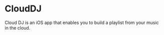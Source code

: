 # CloudDJ
Cloud DJ is an iOS app that enables you to build a playlist from your music in the cloud.
